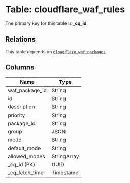 # Table: cloudflare_waf_rules


The primary key for this table is **_cq_id**.

## Relations
This table depends on [`cloudflare_waf_packages`](cloudflare_waf_packages.md).

## Columns
| Name          | Type          |
| ------------- | ------------- |
|waf_package_id|String|
|id|String|
|description|String|
|priority|String|
|package_id|String|
|group|JSON|
|mode|String|
|default_mode|String|
|allowed_modes|StringArray|
|_cq_id (PK)|UUID|
|_cq_fetch_time|Timestamp|